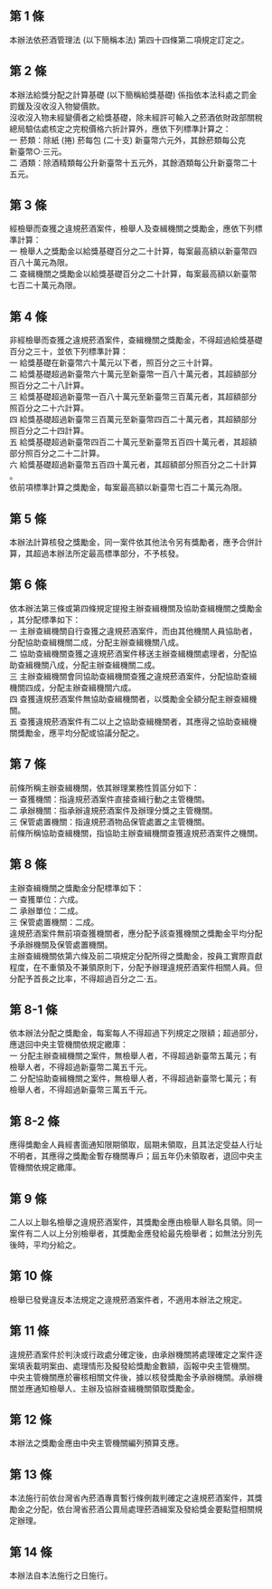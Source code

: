第 1 條
-------
本辦法依菸酒管理法 (以下簡稱本法) 第四十四條第二項規定訂定之。

第 2 條
-------
本辦法給獎分配之計算基礎 (以下簡稱給獎基礎) 係指依本法科處之罰金  
罰鍰及沒收沒入物變價款。  
沒收沒入物未經變價者之給獎基礎，除未經許可輸入之菸酒依財政部關稅  
總局驗估處核定之完稅價格六折計算外，應依下列標準計算之：  
一  菸類：除紙 (捲) 菸每包 (二十支) 新臺幣六元外，其餘菸類每公克  
    新臺幣○‧三元。  
二  酒類：除酒精類每公升新臺幣十五元外，其餘酒類每公升新臺幣二十  
    五元。

第 3 條
-------
經檢舉而查獲之違規菸酒案件，檢舉人及查緝機關之獎勵金，應依下列標  
準計算：  
一  檢舉人之獎勵金以給獎基礎百分之二十計算，每案最高額以新臺幣四  
    百八十萬元為限。  
二  查緝機關之獎勵金以給獎基礎百分之二十計算，每案最高額以新臺幣  
    七百二十萬元為限。

第 4 條
-------
非經檢舉而查獲之違規菸酒案件，查緝機關之獎勵金，不得超過給獎基礎  
百分之三十，並依下列標準計算：  
一  給獎基礎在新臺幣六十萬元以下者，照百分之三十計算。  
二  給獎基礎超過新臺幣六十萬元至新臺幣一百八十萬元者，其超額部分  
    照百分之二十八計算。  
三  給獎基礎超過新臺幣一百八十萬元至新臺幣三百萬元者，其超額部分  
    照百分之二十六計算。  
四  給獎基礎超過新臺幣三百萬元至新臺幣四百二十萬元者，其超額部分  
    照百分之二十四計算。  
五  給獎基礎超過新臺幣四百二十萬元至新臺幣五百四十萬元者，其超額  
    部分照百分之二十二計算。  
六  給獎基礎超過新臺幣五百四十萬元者，其超額部分照百分之二十計算  
    。  
依前項標準計算之獎勵金，每案最高額以新臺幣七百二十萬元為限。

第 5 條
-------
本辦法計算核發之獎勵金，同一案件依其他法令另有獎勵者，應予合併計  
算，其超過本辦法所定最高標準部分，不予核發。

第 6 條
-------
依本辦法第三條或第四條規定提撥主辦查緝機關及協助查緝機關之獎勵金  
，其分配標準如下：  
一  主辦查緝機關自行查獲之違規菸酒案件，而由其他機關人員協助者，  
    分配協助查緝機關二成，分配主辦查緝機關八成。  
二  協助查緝機關查獲之違規菸酒案件移送主辦查緝機關處理者，分配協  
    助查緝機關八成，分配主辦查緝機關二成。  
三  主辦查緝機關會同協助查緝機關查獲之違規菸酒案件，分配協助查緝  
    機關四成，分配主辦查緝機關六成。  
四  查獲違規菸酒案件無協助查緝機關者，以獎勵金全額分配主辦查緝機  
    關。  
五  查獲違規菸酒案件有二以上之協助查緝機關者，其應得之協助查緝機  
    關獎勵金，應平均分配或協議分配之。

第 7 條
-------
前條所稱主辦查緝機關，依其辦理業務性質區分如下：  
一  查獲機關：指違規菸酒案件直接查緝行動之主管機關。  
二  承辦機關：指承辦違規菸酒案件及辦理分獎之主管機關。  
三  保管處置機關：指違規菸酒物品保管處置之主管機關。  
前條所稱協助查緝機關，指協助主辦查緝機關查獲違規菸酒案件之機關。

第 8 條
-------
主辦查緝機關之獎勵金分配標準如下：  
一  查獲單位：六成。  
二  承辦單位：二成。  
三  保管處置機關：二成。  
違規菸酒案件無前項查獲機關者，應分配予該查獲機關之獎勵金平均分配  
予承辦機關及保管處置機關。  
主辦查緝機關依第六條及前二項規定分配所得之獎勵金，按員工實際貢獻  
程度，在不重領及不兼領原則下，分配予辦理違規菸酒案件相關人員。但  
分配予首長之比率，不得超過百分之二‧五。

第 8-1 條
---------
依本辦法分配之獎勵金，每案每人不得超過下列規定之限額；超過部分，  
應退回中央主管機關依規定繳庫：  
一  分配主辦查緝機關之案件，無檢舉人者，不得超過新臺幣五萬元；有  
    檢舉人者，不得超過新臺幣二萬五千元。  
二  分配協助查緝機關之案件，無檢舉人者，不得超過新臺幣七萬元；有  
    檢舉人者，不得超過新臺幣三萬五千元。

第 8-2 條
---------
應得獎勵金人員經書面通知限期領取，屆期未領取，且其法定受益人行址  
不明者，其應得之獎勵金暫存機關專戶；屆五年仍未領取者，退回中央主  
管機關依規定繳庫。

第 9 條
-------
二人以上聯名檢舉之違規菸酒案件，其獎勵金應由檢舉人聯名具領。同一  
案件有二人以上分別檢舉者，其獎勵金應發給最先檢舉者；如無法分別先  
後時，平均分給之。

第 10 條
--------
檢舉已發覺違反本法規定之違規菸酒案件者，不適用本辦法之規定。

第 11 條
--------
違規菸酒案件於判決或行政處分確定後，由承辦機關將處理確定之案件逐  
案填表載明案由、處理情形及擬發給獎勵金數額，函報中央主管機關。  
中央主管機關應於審核相關文件後，據以核發獎勵金予承辦機關。承辦機  
關並應通知檢舉人、主辦及協辦查緝機關領取獎勵金。

第 12 條
--------
本辦法之獎勵金應由中央主管機關編列預算支應。

第 13 條
--------
本法施行前依台灣省內菸酒專賣暫行條例裁判確定之違規菸酒案件，其獎  
勵金之分配，依台灣省菸酒公賣局處理菸酒緝案及發給獎金要點暨相關規  
定辦理。

第 14 條
--------
本辦法自本法施行之日施行。


